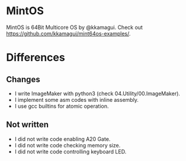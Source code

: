 # MintOS
MintOS is 64Bit Multicore OS by @kkamagui.
Check out https://github.com/kkamagui/mint64os-examples/.

# Differences
## Changes
- I write ImageMaker with python3 (check 04.Utility/00.ImageMaker).
- I implement some asm codes with inline assembly.
- I use gcc builtins for atomic operation.
## Not written
- I did not write code enabling A20 Gate.
- I did not write code checking memory size.
- I did not write code controlling keyboard LED.